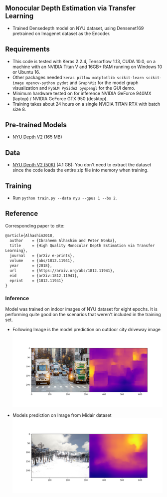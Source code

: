 ## Monocular Depth Estimation via Transfer Learning

- Trained Densedepth model on NYU dataset, using Densenet169 pretrained on Imagenet dataset as the Encoder.

## Requirements
* This code is tested with Keras 2.2.4, Tensorflow 1.13, CUDA 10.0, on a machine with an NVIDIA Titan V and 16GB+ RAM running on Windows 10 or Ubuntu 16.
* Other packages needed `keras pillow matplotlib scikit-learn scikit-image opencv-python pydot` and `GraphViz` for the model graph visualization and `PyGLM PySide2 pyopengl` for the GUI demo.
* Minimum hardware tested on for inference NVIDIA GeForce 940MX (laptop) / NVIDIA GeForce GTX 950 (desktop).
* Training takes about 24 hours on a single NVIDIA TITAN RTX with batch size 8.


## Pre-trained Models
* [NYU Depth V2](https://s3-eu-west-1.amazonaws.com/densedepth/nyu.h5) (165 MB)

## Data
* [NYU Depth V2 (50K)](https://tinyurl.com/nyu-data-zip) (4.1 GB): You don't need to extract the dataset since the code loads the entire zip file into memory when training.

## Training
* Run `python train.py --data nyu --gpus 1 --bs 2`.

## Reference
Corresponding paper to cite:
```
@article{Alhashim2018,
  author    = {Ibraheem Alhashim and Peter Wonka},
  title     = {High Quality Monocular Depth Estimation via Transfer Learning},
  journal   = {arXiv e-prints},
  volume    = {abs/1812.11941},
  year      = {2018},
  url       = {https://arxiv.org/abs/1812.11941},
  eid       = {arXiv:1812.11941},
  eprint    = {1812.11941}
}
``` 
### Inference

Model was trained on indoor images of NYU dataset for eight epochs. It is performing quite good on the scenarios that weren't included in the training set.
- Following Image is the model prediction on outdoor city driveway image
![](test.png)

- Models prediction on Image from Midair dataset
![](out1.png)
